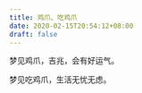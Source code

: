 ```yaml
---
title: 鸡爪、吃鸡爪
date: 2020-02-15T20:54:12+08:00
draft: false
---
```


梦见鸡爪，吉兆，会有好运气。



梦见吃鸡爪，生活无忧无虑。


